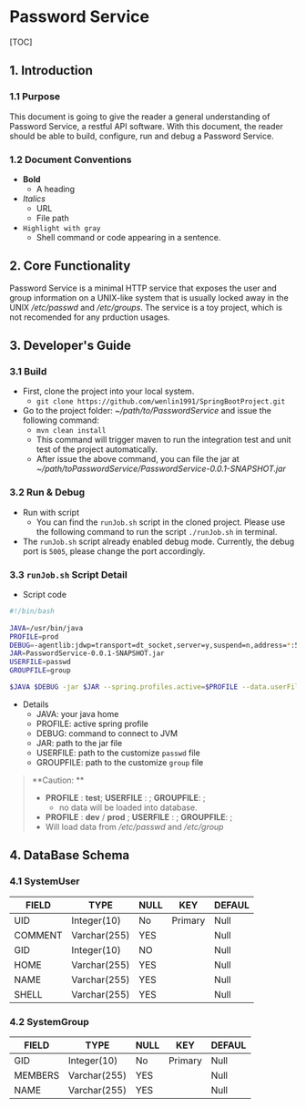 # Password Service


[TOC]

## 1. Introduction 

### 1.1 Purpose 

This document is going to give the reader a general understanding of Password Service, a restful API software. With this document, the reader should be able to build, configure, run and debug a Password Service. 



### 1.2 Document Conventions 

- **Bold**
  - A heading 
- *Italics*
  - URL 
  - File path
- `Highlight with gray`
  - Shell command or code appearing in a sentence. 



## 2. Core Functionality 

Password Service is a minimal HTTP service that exposes the user and group information on a UNIX-like system that is usually locked away in the UNIX */etc/passwd* and */etc/groups*. The service is a toy project, which is not recomended for any prduction usages. 



## 3. Developer's Guide 

### 3.1 Build 

- First, clone the project into your local system. 
  - `git clone https://github.com/wenlin1991/SpringBootProject.git`
- Go to the project folder: *~/path/to/PasswordService* and issue the following command:
  - `mvn clean install` 
  - This command will trigger maven to run the integration test and unit test of the project automatically. 
  - After issue the above command, you can file the jar at *~/path/toPasswordService/PasswordService-0.0.1-SNAPSHOT.jar*

### 3.2 Run & Debug

- Run with script
  - You can find the `runJob.sh` script in the cloned project. Please use the following command to run the script `./runJob.sh` in terminal.
- The `runJob.sh` script already enabled debug mode. Currently, the debug port is `5005`, please change the port accordingly. 



### 3.3 `runJob.sh` Script Detail 

- Script code 

```bash
#!/bin/bash
  
JAVA=/usr/bin/java
PROFILE=prod
DEBUG=-agentlib:jdwp=transport=dt_socket,server=y,suspend=n,address=*:5005
JAR=PasswordService-0.0.1-SNAPSHOT.jar
USERFILE=passwd
GROUPFILE=group

$JAVA $DEBUG -jar $JAR --spring.profiles.active=$PROFILE --data.userFile=$USERFILE --data.groupFile=$GROUPFILE
```

- Details
  - JAVA: your java home
  - PROFILE: active spring profile
  - DEBUG: command to connect to JVM 
  - JAR: path to the jar file 
  - USERFILE: path to the customize `passwd` file 
  - GROUPFILE: path to the customize `group` file 

> **Caution: **
>
> - **PROFILE** : **test**;  **USERFILE** : ; **GROUPFILE**: ; 
>   - no data will be loaded into database.
> -  **PROFILE** : **dev** / **prod** ; **USERFILE** : ; **GROUPFILE**: ; 
>   - Will load data from */etc/passwd* and */etc/group*



## 4. DataBase Schema 

### 4.1 SystemUser 
| FIELD   | TYPE         | NULL | KEY     | DEFAUL |
| ------- | ------------ | ---- | ------- | ------ |
| UID     | Integer(10)  | No   | Primary | Null   |
| COMMENT | Varchar(255) | YES  |         | Null   |
| GID     | Integer(10)  | NO   |         | Null   |
| HOME    | Varchar(255) | YES  |         | Null   |
| NAME    | Varchar(255) | YES  |         | Null   |
| SHELL   | Varchar(255) | YES  |         | Null   |


### 4.2 SystemGroup

| FIELD   | TYPE         | NULL | KEY     | DEFAUL |
| ------- | ------------ | ---- | ------- | ------ |
| GID     | Integer(10)  | No   | Primary | Null   |
| MEMBERS | Varchar(255) | YES  |         | Null   |
| NAME    | Varchar(255) | YES  |         | Null   |













